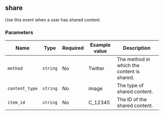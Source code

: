 <!-- order:21 -->
## share

Use this event when a user has shared content.

### Parameters

| Name           | Type     | Required | Example value | Description                                |
| -------------- | -------- | -------- | ------------- | ------------------------------------------ |
| `method`       | `string` | No       | Twitter       | The method in which the content is shared. |
| `content_type` | `string` | No       | image         | The type of shared content.                |
| `item_id`      | `string` | No       | C_12345      | The ID of the shared content.              |
